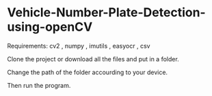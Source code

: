# Vehicle-Number-Plate-Detection-using-openCV
Requirements:
cv2  ,  numpy , imutils  , easyocr  , csv



Clone the project or download all the files and put in a folder.

Change the path of the folder accourding to your device.


Then run the program.
